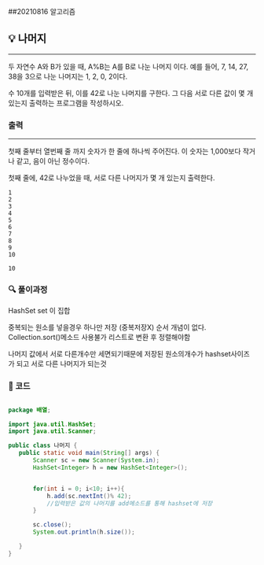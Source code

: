 ##20210816 알고리즘

## 💡 나머지
---
두 자연수 A와 B가 있을 때, A%B는 A를 B로 나눈 나머지 이다. 예를 들어, 7, 14, 27, 38을 3으로 나눈 나머지는 1, 2, 0, 2이다. 

수 10개를 입력받은 뒤, 이를 42로 나눈 나머지를 구한다. 그 다음 서로 다른 값이 몇 개 있는지 출력하는 프로그램을 작성하시오.


### 출력
---
첫째 줄부터 열번째 줄 까지 숫자가 한 줄에 하나씩 주어진다. 이 숫자는 1,000보다 작거나 같고, 음이 아닌 정수이다.

첫째 줄에, 42로 나누었을 때, 서로 다른 나머지가 몇 개 있는지 출력한다.


```
1
2
3
4
5
6
7
8
9
10
```
```
10
```
### 🔍 풀이과정
HashSet
set 이 집합

중복되는 원소를 넣을경우 하나만 저장 (중복저장X)
순서 개념이 없다.
Collection.sort()메소드 사용불가
리스트로 변환 후 정렬해야함

나머지 값에서 서로 다른개수만 세면되기때문에
저장된 원소의개수가 hashset사이즈가 되고
서로 다른 나머지가 되는것 
 ###  👻 코드 

 ```java

package 배열;

import java.util.HashSet;
import java.util.Scanner;

public class 나머지 {
    public static void main(String[] args) {
        Scanner sc = new Scanner(System.in);
        HashSet<Integer> h = new HashSet<Integer>();


        for(int i = 0; i<10; i++){
            h.add(sc.nextInt()% 42);
            //입력받은 값의 나머지를 add메소드를 통해 hashset에 저장
        }

        sc.close();
        System.out.println(h.size());

    }
}


```

 
